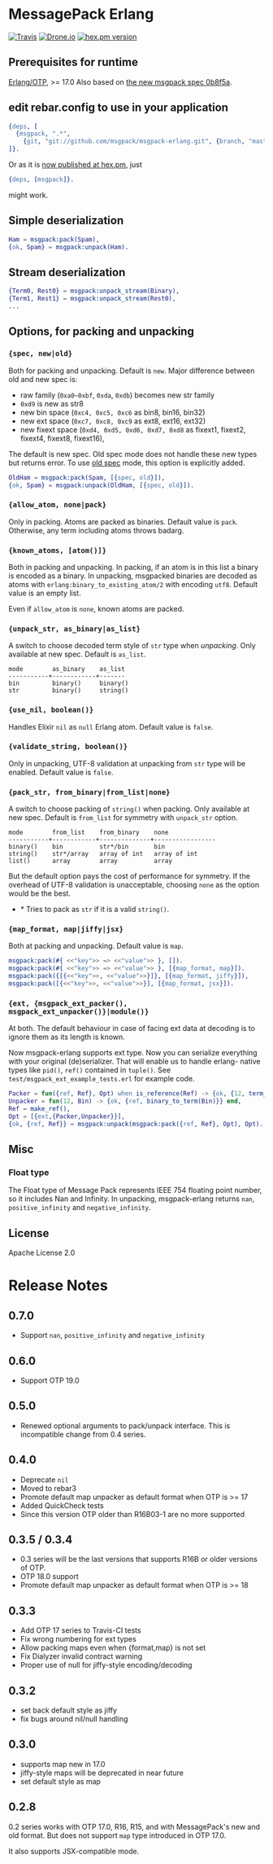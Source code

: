 # MessagePack Erlang

[![Travis](https://secure.travis-ci.org/msgpack/msgpack-erlang.png)](https://travis-ci.org/msgpack/msgpack-erlang)
[![Drone.io](https://drone.io/github.com/msgpack/msgpack-erlang/status.png)](https://drone.io/github.com/msgpack/msgpack-erlang)
[![hex.pm version](https://img.shields.io/hexpm/v/msgpack.svg)](https://hex.pm/packages/msgpack)

## Prerequisites for runtime

[Erlang/OTP](http://erlang.org/), >= 17.0 Also based on
[the new msgpack spec 0b8f5a](https://github.com/msgpack/msgpack/blob/0b8f5ac67cdd130f4d4d4fe6afb839b989fdb86a/spec.md).

## edit rebar.config to use in your application

```erlang
{deps, [
  {msgpack, ".*",
    {git, "git://github.com/msgpack/msgpack-erlang.git", {branch, "master"}}}
]}.
```

Or as it is [now published at hex.pm](https://hex.pm/packages/msgpack), just

```erlang
{deps, [msgpack]}.
```

might work.

## Simple deserialization

```erlang
Ham = msgpack:pack(Spam),
{ok, Spam} = msgpack:unpack(Ham).
```

## Stream deserialization

```erlang
{Term0, Rest0} = msgpack:unpack_stream(Binary),
{Term1, Rest1} = msgpack:unpack_stream(Rest0),
...
```

## Options, for packing and unpacking

### `{spec, new|old}`

Both for packing and unpacking. Default is `new`. Major difference
between old and new spec is:

- raw family (`0xa0~0xbf`, `0xda`, `0xdb`) becomes new str family
- `0xd9` is new as str8
- new bin space (`0xc4, 0xc5, 0xc6` as bin8, bin16, bin32)
- new ext space (`0xc7, 0xc8, 0xc9` as ext8, ext16, ext32)
- new fixext space (`0xd4, 0xd5, 0xd6, 0xd7, 0xd8` as fixext1, fixext2, fixext4, fixext8, fixext16),

The default is new spec. Old spec mode does not handle these new types but
returns error. To use
[old spec](https://github.com/msgpack/msgpack/blob/master/spec-old.md)
mode, this option is explicitly added.

```erlang
OldHam = msgpack:pack(Spam, [{spec, old}]),
{ok, Spam} = msgpack:unpack(OldHam, [{spec, old}]).
```

### `{allow_atom, none|pack}`

Only in packing. Atoms are packed as binaries. Default value is `pack`.
Otherwise, any term including atoms throws badarg.

### `{known_atoms, [atom()]}`

Both in packing and unpacking. In packing, if an atom is in this list
a binary is encoded as a binary. In unpacking, msgpacked binaries are
decoded as atoms with `erlang:binary_to_existing_atom/2` with encoding
`utf8`. Default value is an empty list.

Even if `allow_atom` is `none`, known atoms are packed.

### `{unpack_str, as_binary|as_list}`

A switch to choose decoded term style of `str` type when *unpacking*.
Only available at new spec. Default is `as_list`.

```
mode        as_binary    as_list
-----------+------------+-------
bin         binary()     binary()
str         binary()     string()
```

### `{use_nil, boolean()}`

Handles Elixir `nil` as `null` Erlang atom. Default value is `false`.

### `{validate_string, boolean()}`

Only in unpacking, UTF-8 validation at unpacking from `str` type will
be enabled. Default value is `false`.

### `{pack_str, from_binary|from_list|none}`

A switch to choose packing of `string()` when packing. Only available
at new spec. Default is `from_list` for symmetry with `unpack_str`
option.

```
mode        from_list    from_binary    none
-----------+------------+--------------+-----------------
binary()    bin          str*/bin       bin
string()    str*/array   array of int   array of int
list()      array        array          array
```

But the default option pays the cost of performance for symmetry. If
the overhead of UTF-8 validation is unacceptable, choosing `none` as
the option would be the best.

- \* Tries to pack as `str` if it is a valid `string()`.

### `{map_format, map|jiffy|jsx}`

Both at packing and unpacking. Default value is `map`.

```erlang
msgpack:pack(#{ <<"key">> => <<"value">> }, []).
msgpack:pack(#{ <<"key">> => <<"value">> }, [{map_format, map}]).
msgpack:pack({[{<<"key">>, <<"value">>}]}, [{map_format, jiffy}]),
msgpack:pack([{<<"key">>, <<"value">>}], [{map_format, jsx}]).
```


### `{ext, {msgpack_ext_packer(), msgpack_ext_unpacker()}|module()}`

At both. The default behaviour in case of facing ext data at decoding
is to ignore them as its length is known.

Now msgpack-erlang supports ext type. Now you can serialize everything
with your original (de)serializer. That will enable us to handle
erlang- native types like `pid()`, `ref()` contained in `tuple()`. See
`test/msgpack_ext_example_tests.erl` for example code.

```erlang
Packer = fun({ref, Ref}, Opt) when is_reference(Ref) -> {ok, {12, term_to_binary(Ref)}} end,
Unpacker = fun(12, Bin) -> {ok, {ref, binary_to_term(Bin)}} end,
Ref = make_ref(),
Opt = [{ext,{Packer,Unpacker}}],
{ok, {ref, Ref}} = msgpack:unpack(msgpack:pack({ref, Ref}, Opt), Opt).
```

## Misc

### Float type

The Float type of Message Pack represents IEEE 754 floating point number, so it includes Nan and Infinity.
In unpacking, msgpack-erlang returns `nan`, `positive_infinity` and `negative_infinity`.

## License

Apache License 2.0

# Release Notes

## 0.7.0

- Support `nan`, `positive_infinity` and `negative_infinity`

## 0.6.0

- Support OTP 19.0

## 0.5.0

- Renewed optional arguments to pack/unpack interface. This is
  incompatible change from 0.4 series.

## 0.4.0

- Deprecate `nil`
- Moved to rebar3
- Promote default map unpacker as default format when OTP is >= 17
- Added QuickCheck tests
- Since this version OTP older than R16B03-1 are no more supported

## 0.3.5 / 0.3.4

- 0.3 series will be the last versions that supports R16B or older
  versions of OTP.
- OTP 18.0 support
- Promote default map unpacker as default format when OTP is >= 18

## 0.3.3

- Add OTP 17 series to Travis-CI tests
- Fix wrong numbering for ext types
- Allow packing maps even when {format,map} is not set
- Fix Dialyzer invalid contract warning
- Proper use of null for jiffy-style encoding/decoding

## 0.3.2

- set back default style as jiffy
- fix bugs around nil/null handling

## 0.3.0

- supports map new in 17.0
- jiffy-style maps will be deprecated in near future
- set default style as map

## 0.2.8

0.2 series works with OTP 17.0, R16, R15, and with MessagePack's new
and old format. But does not support `map` type introduced in
OTP 17.0.

It also supports JSX-compatible mode.
